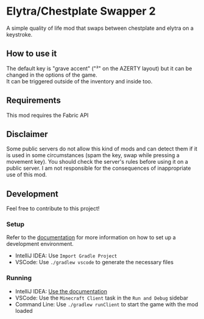 # Elytra/Chestplate Swapper 2

A simple quality of life mod that swaps between chestplate and elytra on a keystroke.

## How to use it

The default key is "grave accent" ("²" on the AZERTY layout) but it can be changed in the options of the game.  
It can be triggered outside of the inventory and inside too. 

## Requirements

This mod requires the Fabric API

## Disclaimer

Some public servers do not allow this kind of mods and can detect them if it is used in some circumstances (spam the key, swap while pressing a movement key). You should check the server's rules before using it on a public server. I am not responsible for the consequences of inappropriate use of this mod.

## Development

Feel free to contribute to this project!  

### Setup

Refer to the [documentation](https://docs.fabricmc.net/) for more information on how to set up a development environment.  
- IntelliJ IDEA: Use `Import Gradle Project`
- VSCode: Use `./gradlew vscode` to generate the necessary files

### Running

- IntelliJ IDEA: [Use the documentation](https://docs.fabricmc.net/develop/getting-started/launching-the-game)
- VSCode: Use the `Minecraft Client` task in the `Run and Debug` sidebar
- Command Line: Use `./gradlew runClient` to start the game with the mod loaded
